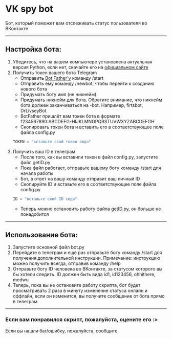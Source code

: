 # VK spy bot
Бот, который поможет вам отслеживать статус пользователя во ВКонтакте
*****
## Настройка бота: ##
1. Убедитесь, что на вашем компьютере установлена актуальная версия Python, если нет, скачайте его на [официальном сайте](python.org)
2. Получить токен вашего бота Telegram
    * Отправить [Bot Father'у](https://t.me/BotFather) команду /start
    * Отправить ему команду /newbot, чтобы перейти к созданию нового бота
    * Придумать боту имя (не никнейм)
    * Придумать никнейм для бота. Обратите внимание, что никнейм бота должен заканчиваться на -bot. Например, firtsbot, DrLivseyBot
    * BotFather пришлёт вам токен бота в формате 1234567890:ABCDEFG-HIJKLMNOPQRSTUVWXYZABCDEFGH
    * Скопировать токен бота и вставить его в соответствующее поле файла config.py
    ```python
    TOKEN = "вставьте свой токен сюда"
    ```
2. Получить ваш ID в телеграм
    * После того, как вы вставили токен в файл config.py, запустите файл getID.py
    * Пока файл работает, отправьте вашему боту команду /start для начала работы
    * Бот, в ответ на вашу команду отправит ваш личный ID
    * Скопируйте ID и вставьте его в соответствующее поле файла config.py
    ```python
    ID = "вставьте свой ID сюда"
    ```
    * Теперь можно остановить работу файла getID.py, он больше не понадобится
***
## Использование бота: ##
1. Запустите основной файл bot.py
2. Перейдите в телеграм и ещё раз отправьте боту команду /start для получения дополнительной инструкции. Примечание: инструкцию можно получить всегда, отправив команду /help
3. Отправьте боту ID человека во ВКонтакте, за статусом которого вы бы хотели следить. ID должен быть вида id1, id123456, ohhithere, medwu
4. Теперь, пока вы не остановите работу скрипта, бот будет просматривать 2 раза в минуту изменение статуса онлайн и оффлайн, если он изменится, вы получите сообщение от бота прямо в телеграм
***
### Если вам понравился скрипт, пожалуйста, оцените его :> ###
Если вы нашли баг/ошибку, пожалуйста, сообщите
